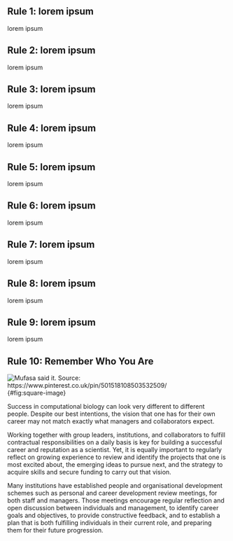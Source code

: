 ## Rule 1: lorem ipsum

lorem ipsum

## Rule 2: lorem ipsum

lorem ipsum

## Rule 3: lorem ipsum

lorem ipsum

## Rule 4: lorem ipsum

lorem ipsum

## Rule 5: lorem ipsum

lorem ipsum

## Rule 6: lorem ipsum

lorem ipsum

## Rule 7: lorem ipsum

lorem ipsum

## Rule 8: lorem ipsum

lorem ipsum

## Rule 9: lorem ipsum

lorem ipsum

## Rule 10: Remember Who You Are

![
**Mufasa said it.**
Source: <https://www.pinterest.co.uk/pin/501518108503532509/>
](https://i.pinimg.com/564x/3b/4c/02/3b4c02514cfa40a0ed8a63fe2da11039.jpg "Square image"){#fig:square-image}

Success in computational biology can look very different to different people.
Despite our best intentions, the vision that one has for their own career may not match exactly what managers and collaborators expect.

Working together with group leaders, institutions, and collaborators to fulfill contractual responsibilities on a daily basis is key for building a successful career and reputation as a scientist.
Yet, it is equally important to regularly reflect on growing experience to review and identify the projects that one is most excited about, the emerging ideas to pursue next, and the strategy to acquire skills and secure funding to carry out that vision.

Many institutions have established people and organisational development schemes such as personal and career development review meetings, for both staff and managers.
Those meetings encourage regular reflection and open discussion between individuals and management, to identify career goals and objectives, to provide constructive feedback, and to establish a plan that is both fulfilling individuals in their current role, and preparing them for their future progression.
